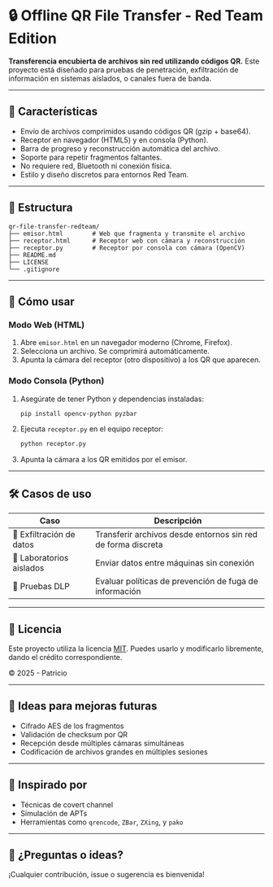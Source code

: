 # 🔒 Offline QR File Transfer - Red Team Edition

**Transferencia encubierta de archivos sin red utilizando códigos QR.**
Este proyecto está diseñado para pruebas de penetración, exfiltración de información en sistemas aislados, o canales fuera de banda.

---

## 🧰 Características

- Envío de archivos comprimidos usando códigos QR (gzip + base64).
- Receptor en navegador (HTML5) y en consola (Python).
- Barra de progreso y reconstrucción automática del archivo.
- Soporte para repetir fragmentos faltantes.
- No requiere red, Bluetooth ni conexión física.
- Estilo y diseño discretos para entornos Red Team.

---

## 📂 Estructura

```
qr-file-transfer-redteam/
├── emisor.html        # Web que fragmenta y transmite el archivo
├── receptor.html      # Receptor web con cámara y reconstrucción
├── receptor.py        # Receptor por consola con cámara (OpenCV)
├── README.md
├── LICENSE
└── .gitignore
```

---

## 🚀 Cómo usar

### Modo Web (HTML)
1. Abre `emisor.html` en un navegador moderno (Chrome, Firefox).
2. Selecciona un archivo. Se comprimirá automáticamente.
3. Apunta la cámara del receptor (otro dispositivo) a los QR que aparecen.

### Modo Consola (Python)
1. Asegúrate de tener Python y dependencias instaladas:
   ```bash
   pip install opencv-python pyzbar
   ```
2. Ejecuta `receptor.py` en el equipo receptor:
   ```bash
   python receptor.py
   ```
3. Apunta la cámara a los QR emitidos por el emisor.

---

## 🛠 Casos de uso

| Caso                    | Descripción |
|-------------------------|-------------|
| 🔐 Exfiltración de datos | Transferir archivos desde entornos sin red de forma discreta |
| 🧪 Laboratorios aislados | Enviar datos entre máquinas sin conexión |
| 💼 Pruebas DLP           | Evaluar políticas de prevención de fuga de información |

---


## 📜 Licencia

Este proyecto utiliza la licencia [MIT](LICENSE). Puedes usarlo y modificarlo libremente, dando el crédito correspondiente.

© 2025 - Patricio

---

## 🧠 Ideas para mejoras futuras

- Cifrado AES de los fragmentos
- Validación de checksum por QR
- Recepción desde múltiples cámaras simultáneas
- Codificación de archivos grandes en múltiples sesiones

---

## 🧩 Inspirado por

- Técnicas de covert channel
- Simulación de APTs
- Herramientas como `qrencode`, `ZBar`, `ZXing`, y `pako`

---

## 💬 ¿Preguntas o ideas?

¡Cualquier contribución, issue o sugerencia es bienvenida!
